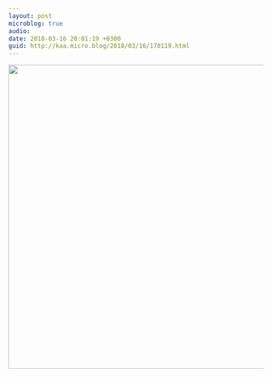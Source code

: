 ```yaml
---
layout: post
microblog: true
audio: 
date: 2018-03-16 20:01:19 +0300
guid: http://kaa.micro.blog/2018/03/16/170119.html
---
```



<img src="https://micro.kaa.bz/uploads/2018/84313b52c2.jpg" width="600" height="600" />
